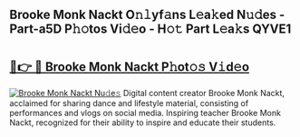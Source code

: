 ## Brooke Monk Nackt O𝚗𝚕yf𝚊ns L𝚎a𝚔ed N𝚞𝚍es - Part-a5D P𝚑𝚘tos Vi𝚍𝚎o - H𝚘𝚝 Part L𝚎a𝚔s QYVE1

# <h2><a href="http://kf5nxeq.oniu.top/?m=Brooke+Monk+Nackt">🔗👉 🔴 Brooke Monk Nackt P𝚑ot𝚘𝚜 V𝚒d𝚎o</a></h2>

[![Brooke Monk Nackt Nu𝚍e𝚜](https://i.imgur.com/0qMVB7G.gif)](http://kf5nxeq.oniu.top/?m=Brooke+Monk+Nackt)
Digital content creator Brooke Monk Nackt, acclaimed for sharing dance and lifestyle material, consisting of performances and vlogs on social media. Inspiring teacher Brooke Monk Nackt, recognized for their ability to inspire and educate their students.  

